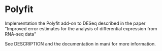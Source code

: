Polyfit
=======

Implementation the Polyfit add-on to DESeq described in the paper 
"Improved error estimates for the analysis of differential expression from RNA-seq data"

See DESCRIPTION and the documentation in man/ for more information.
